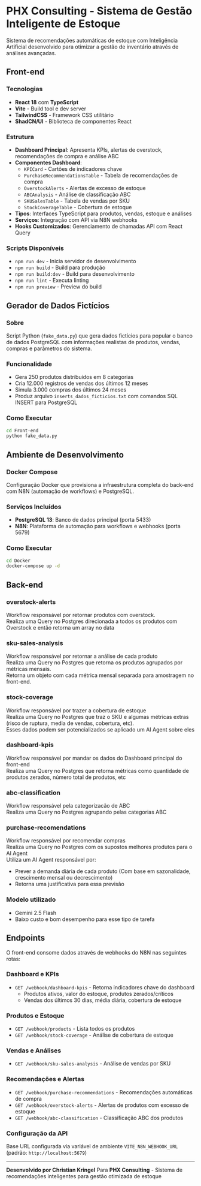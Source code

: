 # PHX Consulting - Sistema de Gestão Inteligente de Estoque

Sistema de recomendações automáticas de estoque com Inteligência Artificial desenvolvido para otimizar a gestão de inventário através de análises avançadas.

## Front-end

### Tecnologias
- **React 18** com **TypeScript**
- **Vite** - Build tool e dev server
- **TailwindCSS** - Framework CSS utilitário
- **ShadCN/UI** - Biblioteca de componentes React

### Estrutura
- **Dashboard Principal**: Apresenta KPIs, alertas de overstock, recomendações de compra e análise ABC
- **Componentes Dashboard**:
  - `KPICard` - Cartões de indicadores chave
  - `PurchaseRecommendationsTable` - Tabela de recomendações de compra
  - `OverstockAlerts` - Alertas de excesso de estoque
  - `ABCAnalysis` - Análise de classificação ABC
  - `SKUSalesTable` - Tabela de vendas por SKU
  - `StockCoverageTable` - Cobertura de estoque
- **Tipos**: Interfaces TypeScript para produtos, vendas, estoque e análises
- **Serviços**: Integração com API via N8N webhooks
- **Hooks Customizados**: Gerenciamento de chamadas API com React Query

### Scripts Disponíveis
- `npm run dev` - Inicia servidor de desenvolvimento
- `npm run build` - Build para produção
- `npm run build:dev` - Build para desenvolvimento
- `npm run lint` - Executa linting
- `npm run preview` - Preview do build

## Gerador de Dados Fictícios

### Sobre
Script Python (`fake_data.py`) que gera dados fictícios para popular o banco de dados PostgreSQL com informações realistas de produtos, vendas, compras e parâmetros do sistema.

### Funcionalidade
- Gera 250 produtos distribuídos em 8 categorias
- Cria 12.000 registros de vendas dos últimos 12 meses
- Simula 3.000 compras dos últimos 24 meses
- Produz arquivo `inserts_dados_ficticios.txt` com comandos SQL INSERT para PostgreSQL

### Como Executar
```bash
cd Front-end
python fake_data.py
```

## Ambiente de Desenvolvimento

### Docker Compose
Configuração Docker que provisiona a infraestrutura completa do back-end com N8N (automação de workflows) e PostgreSQL.

### Serviços Incluídos
- **PostgreSQL 13**: Banco de dados principal (porta 5433)
- **N8N**: Plataforma de automação para workflows e webhooks (porta 5679)

### Como Executar
```bash
cd Docker
docker-compose up -d
```

## Back-end
### overstock-alerts
Workflow responsável por retornar produtos com overstock. <br>
Realiza uma Query no Postgres direcionada a todos os produtos com Overstock e então retorna um array no data

### sku-sales-analysis
Workflow responsável por retornar a análise de cada produto <br>
Realiza uma Query no Postgres que retorna os produtos agrupados por métricas mensais. <br>
Retorna um objeto com cada métrica mensal separada para amostragem no front-end.

### stock-coverage
Workflow responsável por trazer a cobertura de estoque <br>
Realiza uma Query no Postgres que traz o SKU e algumas métricas extras (risco de ruptura, media de vendas, cobertura, etc). <br>
Esses dados podem ser potencializados se aplicado um AI Agent sobre eles <br>

### dashboard-kpis
Workflow responsável por mandar os dados do Dashboard principal do front-end <br>
Realiza uma Query no Postgres que retorna métricas como quantidade de produtos zerados, número total de produtos, etc


### abc-classification
Workflow responsável pela categorizacão de ABC <br>
Realiza uma Query no Postgres agrupando pelas categorias ABC 

### purchase-recomendations
Workflow responsável por recomendar compras <br>
Realiza uma Query no Postgres com os supostos melhores produtos para o AI Agent <br>
Utiliza um AI Agent responsável por: 
- Prever a demanda diária de cada produto (Com base em sazonalidade, crescimento mensal ou decrescimento)
- Retorna uma justificativa para essa previsão <br>

### Modelo utilizado
- Gemini 2.5 Flash <br>
- Baixo custo e bom desempenho para esse tipo de tarefa

## Endpoints

O front-end consome dados através de webhooks do N8N nas seguintes rotas:

### Dashboard e KPIs
- `GET /webhook/dashboard-kpis` - Retorna indicadores chave do dashboard
  - Produtos ativos, valor do estoque, produtos zerados/críticos
  - Vendas dos últimos 30 dias, média diária, cobertura de estoque

### Produtos e Estoque
- `GET /webhook/products` - Lista todos os produtos
- `GET /webhook/stock-coverage` - Análise de cobertura de estoque

### Vendas e Análises
- `GET /webhook/sku-sales-analysis` - Análise de vendas por SKU

### Recomendações e Alertas
- `GET /webhook/purchase-recommendations` - Recomendações automáticas de compra
- `GET /webhook/overstock-alerts` - Alertas de produtos com excesso de estoque
- `GET /webhook/abc-classification` - Classificação ABC dos produtos

### Configuração da API
Base URL configurada via variável de ambiente `VITE_N8N_WEBHOOK_URL` (padrão: `http://localhost:5679`)

---

**Desenvolvido por Christian Kringel** Para **PHX Consulting** - Sistema de recomendações inteligentes para gestão otimizada de estoque
